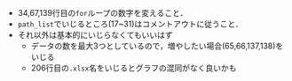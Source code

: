 - 34,67,139行目の`for`ループの数字を変えること．
- `path_list`でいじるところ(17~31)はコメントアウトに従うこと．
- それ以外は基本的にいじらなくてもいいはず
  - データの数を最大3つとしているので，増やしたい場合(65,66,137,138)をいじる
  - 206行目の`.xlsx`名をいじるとグラフの混同がなく良いかも